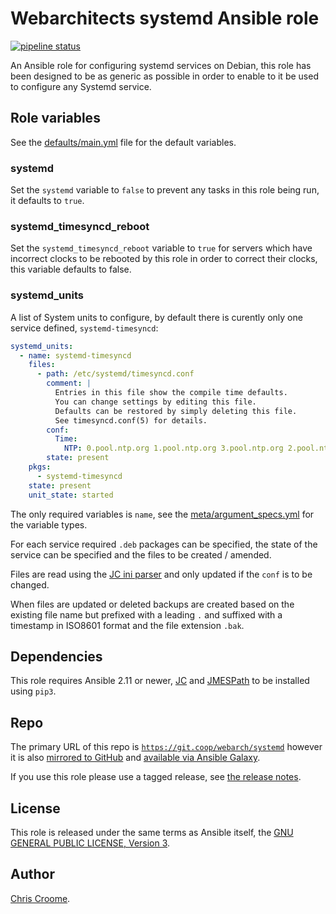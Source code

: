 # Webarchitects systemd Ansible role

[![pipeline status](https://git.coop/webarch/systemd/badges/main/pipeline.svg)](https://git.coop/webarch/systemd/-/commits/main)

An Ansible role for configuring systemd services on Debian, this role has been designed to be as generic as possible in order to enable to it be used to configure any Systemd service.

## Role variables

See the [defaults/main.yml](defaults/main.yml) file for the default variables.

### systemd

Set the `systemd` variable to `false` to prevent any tasks in this role being run, it defaults to `true`.

### systemd_timesyncd_reboot

Set the `systemd_timesyncd_reboot` variable to `true` for servers which have incorrect clocks to be rebooted by this role in order to correct their clocks, this variable defaults to false.

### systemd_units

A list of System units to configure, by default there is curently only one service defined, `systemd-timesyncd`:

```yaml
systemd_units:
  - name: systemd-timesyncd
    files:
      - path: /etc/systemd/timesyncd.conf
        comment: |
          Entries in this file show the compile time defaults.
          You can change settings by editing this file.
          Defaults can be restored by simply deleting this file.
          See timesyncd.conf(5) for details.
        conf:
          Time:
            NTP: 0.pool.ntp.org 1.pool.ntp.org 3.pool.ntp.org 2.pool.ntp.org
        state: present
    pkgs:
      - systemd-timesyncd
    state: present
    unit_state: started
```

The only required variables is `name`, see the [meta/argument_specs.yml](meta/argument_specs.yml) for the variable types.

For each service required `.deb` packages can be specified, the state of the service can be specified and the files to be created / amended.

Files are read using the [JC ini parser](https://kellyjonbrazil.github.io/jc/docs/parsers/ini) and only updated if the `conf` is to be changed.

When files are updated or deleted backups are created based on the existing file name but prefixed with a leading `.` and suffixed with a timestamp in ISO8601 format and the file extension `.bak`.

## Dependencies

This role requires Ansible 2.11 or newer, [JC](https://pypi.org/project/jc/) and [JMESPath](https://pypi.org/project/jmespath/) to be installed using `pip3`.

## Repo

The primary URL of this repo is [`https://git.coop/webarch/systemd`](https://git.coop/webarch/systemd) however it is also [mirrored to GitHub](https://github.com/webarch-coop/ansible-role-systemd) and [available via Ansible Galaxy](https://galaxy.ansible.com/chriscroome/systemd).

If you use this role please use a tagged release, see [the release notes](https://git.coop/webarch/systemd/-/releases).

## License

This role is released under the same terms as Ansible itself, the [GNU GENERAL PUBLIC LICENSE, Version 3](LICENSE).

## Author

[Chris Croome](https://git.coop/chris).

